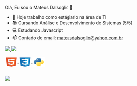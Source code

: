 Olá, Eu sou o Mateus Dalsoglio 👋


- 🔭 Hoje trabalho como estágiario na área de TI
- 📚 Cursando Análise e Desenvolvimento de Sistemas (5/5)
- 💻 Estudando Javascript
- 📫 Contado de email: mateusdalsoglio@yahoo.com.br

<div>
  <a href="https://github.com/mateusdalsoglio">
  <img height="180em" src="https://github-readme-stats.vercel.app/api?username=mateusdalsoglio&show_icons=true&theme=darck&include_all_commits=true&count_private=true"/>
  <img height="180em" src="https://github-readme-stats.vercel.app/api/top-langs/?username=mateusdalsoglio&layout=compact&langs_count=7&theme=darck"/>
</div>
<div style="display: inline_block"><br>
  <img align="center" alt="Mateus-HTML" height="30" width="40" src="https://raw.githubusercontent.com/devicons/devicon/master/icons/html5/html5-original.svg">
  <img align="center" alt="Mateus-CSS" height="30" width="40" src="https://raw.githubusercontent.com/devicons/devicon/master/icons/css3/css3-original.svg">
  <img align="center" alt="Mateus-Python" height="30" width="40" src="https://raw.githubusercontent.com/devicons/devicon/master/icons/python/python-original.svg">
 
</div>
  
  
##
  <a href="https://www.linkedin.com/in/mateus-dalsoglio-37974114a/?originalSubdomain=br" target="_blank"><img src="https://img.shields.io/badge/-LinkedIn-%230077B5?style=for-the-badge&logo=linkedin&logoColor=white" target="_blank"></a> 
  
